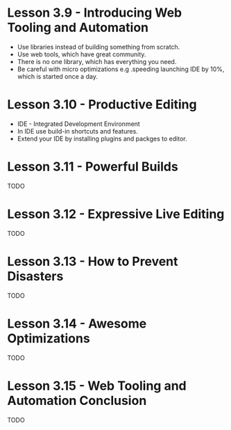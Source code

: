 # Lesson 3.9 - Introducing Web Tooling and Automation

* Use libraries instead of building something from scratch.
* Use web tools, which have great community.
* There is no one library, which has everything you need.
* Be careful with micro optimizations e.g .speeding launching IDE by 10%, which is started once a day.

# Lesson 3.10 - Productive Editing

* IDE - Integrated Development Environment
* In IDE use build-in shortcuts and features.
* Extend your IDE by installing plugins and packges to editor.

# Lesson 3.11 - Powerful Builds

TODO

# Lesson 3.12 - Expressive Live Editing

TODO

# Lesson 3.13 - How to Prevent Disasters

TODO

# Lesson 3.14 - Awesome Optimizations

TODO

# Lesson 3.15 - Web Tooling and Automation Conclusion

TODO
